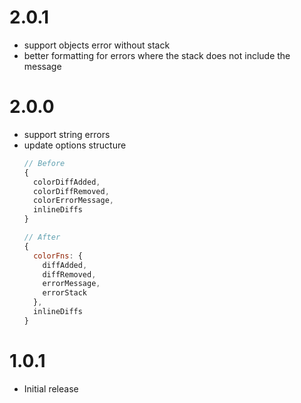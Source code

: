 # 2.0.1

* support objects error without stack
* better formatting for errors where the stack does not include the message

# 2.0.0

* support string errors
* update options structure
    ```js
    // Before
    {
      colorDiffAdded,
      colorDiffRemoved,
      colorErrorMessage,
      inlineDiffs
    }

    // After
    {
      colorFns: {
        diffAdded,
        diffRemoved,
        errorMessage,
        errorStack
      },
      inlineDiffs
    }
    ```

# 1.0.1

* Initial release
